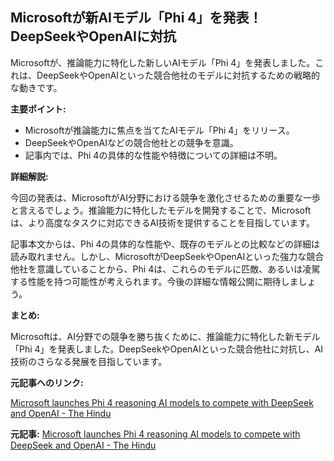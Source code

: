## Microsoftが新AIモデル「Phi 4」を発表！DeepSeekやOpenAIに対抗

Microsoftが、推論能力に特化した新しいAIモデル「Phi 4」を発表しました。これは、DeepSeekやOpenAIといった競合他社のモデルに対抗するための戦略的な動きです。

**主要ポイント:**

* Microsoftが推論能力に焦点を当てたAIモデル「Phi 4」をリリース。
* DeepSeekやOpenAIなどの競合他社との競争を意識。
* 記事内では、Phi 4の具体的な性能や特徴についての詳細は不明。

**詳細解説:**

今回の発表は、MicrosoftがAI分野における競争を激化させるための重要な一歩と言えるでしょう。推論能力に特化したモデルを開発することで、Microsoftは、より高度なタスクに対応できるAI技術を提供することを目指しています。

記事本文からは、Phi 4の具体的な性能や、既存のモデルとの比較などの詳細は読み取れません。しかし、MicrosoftがDeepSeekやOpenAIといった強力な競合他社を意識していることから、Phi 4は、これらのモデルに匹敵、あるいは凌駕する性能を持つ可能性が考えられます。今後の詳細な情報公開に期待しましょう。

**まとめ:**

Microsoftは、AI分野での競争を勝ち抜くために、推論能力に特化した新モデル「Phi 4」を発表しました。DeepSeekやOpenAIといった競合他社に対抗し、AI技術のさらなる発展を目指しています。

**元記事へのリンク:**

[Microsoft launches Phi 4 reasoning AI models to compete with DeepSeek and OpenAI - The Hindu](https://www.thehindu.com/sci-tech/technology/microsoft-launches-phi-4-reasoning-ai-models-to-compete-with-deepseek-and-openai/article68134671.ece)


**元記事:** [
 Microsoft launches Phi 4 reasoning AI models to compete with DeepSeek and OpenAI - The Hindu
](https://www.thehindu.com/sci-tech/technology/microsoft-launches-phi-4-reasoning-ai-models-to-compete-with-deepseek-and-openai/article69530107.ece)